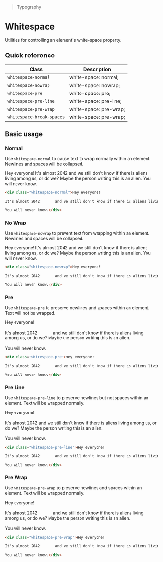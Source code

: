 > Typography

# Whitespace
Utilities for controlling an element's white-space property.

## Quick reference

| Class                     | Description            |
| ------------------------- | ---------------------- |
| `whitespace-normal`       | white-space: normal;   |
| `whitespace-nowrap`       | white-space: nowrap;   |
| `whitespace-pre`          | white-space: pre;      |
| `whitespace-pre-line`     | white-space: pre-line; |
| `whitespace-pre-wrap`     | white-space: pre-wrap; |
| `whitespace-break-spaces` | white-space: pre-wrap; |

## Basic usage
### Normal
Use `whitespace-normal` to cause text to wrap normally within an element. Newlines and spaces will be collapsed.

<container>
  <div class="mx-24 overflow-x-auto mx-a max-w-[420]">
    <div class="whitespace-normal">Hey everyone!
    It's almost 2042       and we still don't know if there is aliens living among us, or do we? Maybe the person writing this is an alien.
    You will never know.</div>
  </div>
</container>

```html
<div class="whitespace-normal">Hey everyone!

It's almost 2042       and we still don't know if there is aliens living among us, or do we? Maybe the person writing this is an alien.

You will never know.</div>
```

### No Wrap
Use `whitespace-nowrap` to prevent text from wrapping within an element. Newlines and spaces will be collapsed.

<container>
  <div class="mx-24 overflow-x-auto mx-a max-w-[420]">
    <div class="whitespace-nowrap">Hey everyone!
    It's almost 2042       and we still don't know if there is aliens living among us, or do we? Maybe the person writing this is an alien.
    You will never know.</div>
  </div>
</container>

```html
<div class="whitespace-nowrap">Hey everyone!

It's almost 2042       and we still don't know if there is aliens living among us, or do we? Maybe the person writing this is an alien.

You will never know.</div>
```

### Pre
Use `whitespace-pre` to preserve newlines and spaces within an element. Text will not be wrapped.

<container>
  <div class="mx-24 overflow-x-auto mx-a max-w-[420]">
    <div class="whitespace-pre">Hey everyone!<br /><br />
    It's almost 2042&nbsp;&nbsp;&nbsp;&nbsp;&nbsp;&nbsp;&nbsp;&nbsp;&nbsp;&nbsp;&nbsp;&nbsp;&nbsp;and we still don't know if there is aliens living among us, or do we? Maybe the person writing this is an alien.<br /><br />
    You will never know.</div>
  </div>
</container>

```html
<div class="whitespace-pre">Hey everyone!

It's almost 2042       and we still don't know if there is aliens living among us, or do we? Maybe the person writing this is an alien.

You will never know.</div>
```

### Pre Line
Use `whitespace-pre-line` to preserve newlines but not spaces within an element. Text will be wrapped normally.

<container>
  <div class="mx-24 overflow-x-auto mx-a max-w-[420]">
    <div class="whitespace-pre-line">Hey everyone!<br /><br />
    It's almost 2042       and we still don't know if there is aliens living among us, or do we? Maybe the person writing this is an alien.<br /><br />
    You will never know.</div>
  </div>
</container>

```html
<div class="whitespace-pre-line">Hey everyone!

It's almost 2042       and we still don't know if there is aliens living among us, or do we? Maybe the person writing this is an alien.

You will never know.</div>
```

### Pre Wrap
Use `whitespace-pre-wrap` to preserve newlines and spaces within an element. Text will be wrapped normally.

<container>
  <div class="mx-24 overflow-x-auto mx-a max-w-[420]">
    <div class="whitespace-pre-wrap">Hey everyone!<br /><br />
    It's almost 2042&nbsp;&nbsp;&nbsp;&nbsp;&nbsp;&nbsp;&nbsp;&nbsp;&nbsp;&nbsp;&nbsp;&nbsp;&nbsp;and we still don't know if there is aliens living among us, or do we? Maybe the person writing this is an alien.<br /><br />
    You will never know.</div>
  </div>
</container>

```html
<div class="whitespace-pre-wrap">Hey everyone!

It's almost 2042       and we still don't know if there is aliens living among us, or do we? Maybe the person writing this is an alien.

You will never know.</div>
```
